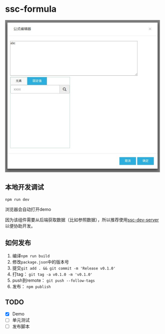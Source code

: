 # ssc-formula

![](screenshot_20170413_005.jpg)

## 本地开发调试

```
npm run dev
```

浏览器会自动打开demo

因为该组件需要从后端获取数据（比如参照数据），所以推荐使用[ssc-dev-server](https://github.com/yyssc/ssc-dev-server)
以便协助开发。

## 如何发布

1. 编译`npm run build`
2. 修改`package.json`中的版本号
3. 提交`git add . && git commit -m 'Release v0.1.0'`
4. 打tag： `git tag -a v0.1.0 -m 'v0.1.0'`
5. push到remote： `git push --follow-tags`
6. 发布： `npm publish`

## TODO

- [x] Demo
- [ ] 单元测试
- [ ] 发布脚本
